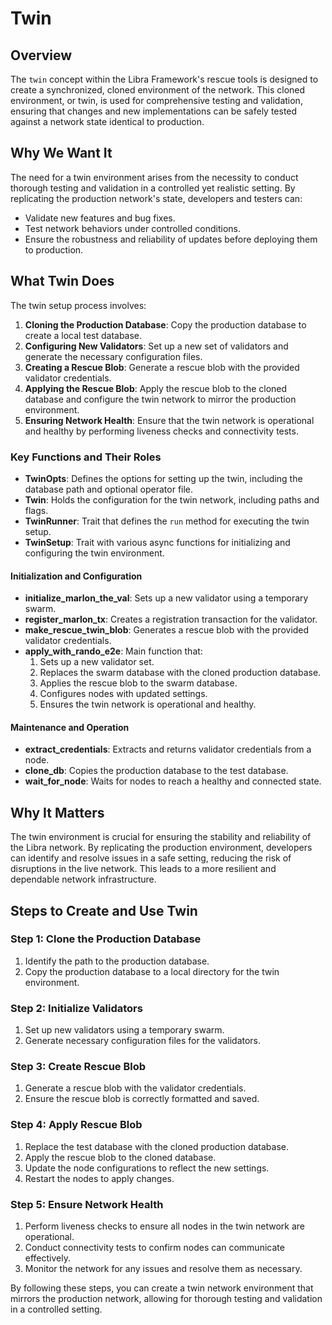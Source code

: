 # Twin

## Overview

The `twin` concept within the Libra Framework's rescue tools is designed to create a synchronized, cloned environment of the network. This cloned environment, or twin, is used for comprehensive testing and validation, ensuring that changes and new implementations can be safely tested against a network state identical to production.

## Why We Want It

The need for a twin environment arises from the necessity to conduct thorough testing and validation in a controlled yet realistic setting. By replicating the production network's state, developers and testers can:
- Validate new features and bug fixes.
- Test network behaviors under controlled conditions.
- Ensure the robustness and reliability of updates before deploying them to production.

## What Twin Does

The twin setup process involves:
1. **Cloning the Production Database**: Copy the production database to create a local test database.
2. **Configuring New Validators**: Set up a new set of validators and generate the necessary configuration files.
3. **Creating a Rescue Blob**: Generate a rescue blob with the provided validator credentials.
4. **Applying the Rescue Blob**: Apply the rescue blob to the cloned database and configure the twin network to mirror the production environment.
5. **Ensuring Network Health**: Ensure that the twin network is operational and healthy by performing liveness checks and connectivity tests.

### Key Functions and Their Roles

- **TwinOpts**: Defines the options for setting up the twin, including the database path and optional operator file.
- **Twin**: Holds the configuration for the twin network, including paths and flags.
- **TwinRunner**: Trait that defines the `run` method for executing the twin setup.
- **TwinSetup**: Trait with various async functions for initializing and configuring the twin environment.

#### Initialization and Configuration
- **initialize_marlon_the_val**: Sets up a new validator using a temporary swarm.
- **register_marlon_tx**: Creates a registration transaction for the validator.
- **make_rescue_twin_blob**: Generates a rescue blob with the provided validator credentials.
- **apply_with_rando_e2e**: Main function that:
    1. Sets up a new validator set.
    2. Replaces the swarm database with the cloned production database.
    3. Applies the rescue blob to the swarm database.
    4. Configures nodes with updated settings.
    5. Ensures the twin network is operational and healthy.

#### Maintenance and Operation
- **extract_credentials**: Extracts and returns validator credentials from a node.
- **clone_db**: Copies the production database to the test database.
- **wait_for_node**: Waits for nodes to reach a healthy and connected state.

## Why It Matters

The twin environment is crucial for ensuring the stability and reliability of the Libra network. By replicating the production environment, developers can identify and resolve issues in a safe setting, reducing the risk of disruptions in the live network. This leads to a more resilient and dependable network infrastructure.

## Steps to Create and Use Twin

### Step 1: Clone the Production Database

1. Identify the path to the production database.
2. Copy the production database to a local directory for the twin environment.

### Step 2: Initialize Validators

1. Set up new validators using a temporary swarm.
2. Generate necessary configuration files for the validators.

### Step 3: Create Rescue Blob

1. Generate a rescue blob with the validator credentials.
2. Ensure the rescue blob is correctly formatted and saved.

### Step 4: Apply Rescue Blob

1. Replace the test database with the cloned production database.
2. Apply the rescue blob to the cloned database.
3. Update the node configurations to reflect the new settings.
4. Restart the nodes to apply changes.

### Step 5: Ensure Network Health

1. Perform liveness checks to ensure all nodes in the twin network are operational.
2. Conduct connectivity tests to confirm nodes can communicate effectively.
3. Monitor the network for any issues and resolve them as necessary.

By following these steps, you can create a twin network environment that mirrors the production network, allowing for thorough testing and validation in a controlled setting.
